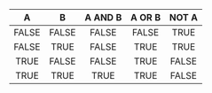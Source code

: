 | A | B | A AND B | A OR B | NOT A |
| :---: | :---: | :---: | :---: | :---: |
| FALSE | FALSE | FALSE | FALSE | TRUE |
| FALSE | TRUE | FALSE | TRUE | TRUE |
| TRUE | FALSE | FALSE | TRUE | FALSE |
| TRUE | TRUE | TRUE | TRUE | FALSE |

